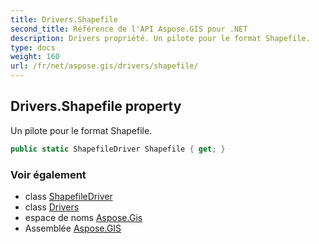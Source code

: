 ```yaml
---
title: Drivers.Shapefile
second_title: Référence de l'API Aspose.GIS pour .NET
description: Drivers propriété. Un pilote pour le format Shapefile.
type: docs
weight: 160
url: /fr/net/aspose.gis/drivers/shapefile/
---
```

## Drivers.Shapefile property

Un pilote pour le format Shapefile.

```csharp
public static ShapefileDriver Shapefile { get; }
```

### Voir également

* class [ShapefileDriver](../../../aspose.gis.formats.shapefile/shapefiledriver/)
* class [Drivers](../)
* espace de noms [Aspose.Gis](../../drivers/)
* Assemblée [Aspose.GIS](../../../)


